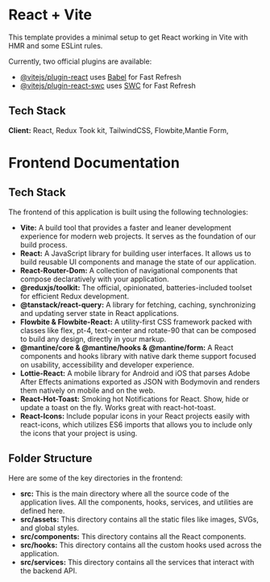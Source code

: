 # React + Vite

This template provides a minimal setup to get React working in Vite with HMR and some ESLint rules.

Currently, two official plugins are available:

- [@vitejs/plugin-react](https://github.com/vitejs/vite-plugin-react/blob/main/packages/plugin-react/README.md) uses [Babel](https://babeljs.io/) for Fast Refresh
- [@vitejs/plugin-react-swc](https://github.com/vitejs/vite-plugin-react-swc) uses [SWC](https://swc.rs/) for Fast Refresh

## Tech Stack

**Client:** React, Redux Took kit, TailwindCSS, Flowbite,Mantie Form, 


# Frontend Documentation

## Tech Stack

The frontend of this application is built using the following technologies:

- **Vite:** A build tool that provides a faster and leaner development experience for modern web projects. It serves as the foundation of our build process.
- **React:** A JavaScript library for building user interfaces. It allows us to build reusable UI components and manage the state of our application.
- **React-Router-Dom:** A collection of navigational components that compose declaratively with your application.
- **@reduxjs/toolkit:** The official, opinionated, batteries-included toolset for efficient Redux development.
- **@tanstack/react-query:** A library for fetching, caching, synchronizing and updating server state in React applications.
- **Flowbite & Flowbite-React:** A utility-first CSS framework packed with classes like flex, pt-4, text-center and rotate-90 that can be composed to build any design, directly in your markup.
- **@mantine/core & @mantine/hooks & @mantine/form:** A React components and hooks library with native dark theme support focused on usability, accessibility and developer experience.
- **Lottie-React:** A mobile library for Android and iOS that parses Adobe After Effects animations exported as JSON with Bodymovin and renders them natively on mobile and on the web.
- **React-Hot-Toast:** Smoking hot Notifications for React. Show, hide or update a toast on the fly. Works great with react-hot-toast.
- **React-Icons:** Include popular icons in your React projects easily with react-icons, which utilizes ES6 imports that allows you to include only the icons that your project is using.

## Folder Structure

Here are some of the key directories in the frontend:

- **src:** This is the main directory where all the source code of the application lives. All the components, hooks, services, and utilities are defined here.
- **src/assets:** This directory contains all the static files like images, SVGs, and global styles.
- **src/components:** This directory contains all the React components.
- **src/hooks:** This directory contains all the custom hooks used across the application.
- **src/services:** This directory contains all the services that interact with the backend API.
